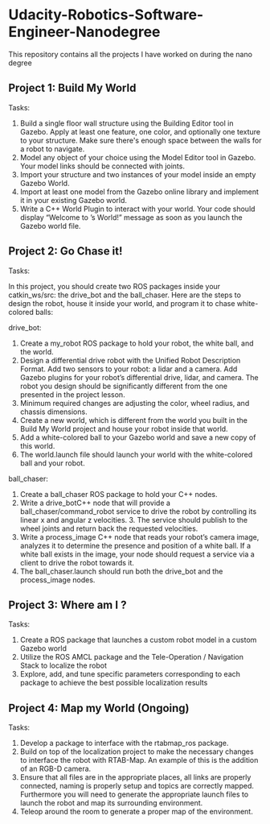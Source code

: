 # Udacity-Robotics-Software-Engineer-Nanodegree

This repository contains all the projects I have worked on during the nano degree

## Project 1: Build My World

Tasks: 
   1. Build a single floor wall structure using the Building Editor tool in Gazebo. Apply at least one feature, one color, and optionally one texture to your structure. Make sure there's enough space between the walls for a robot to navigate.
   2. Model any object of your choice using the Model Editor tool in Gazebo. Your model links should be connected with joints.
   3. Import your structure and two instances of your model inside an empty Gazebo World.
   4. Import at least one model from the Gazebo online library and implement it in your existing Gazebo world.
   5. Write a C++ World Plugin to interact with your world. Your code should display “Welcome to ’s World!” message as soon as you launch the Gazebo world file.

## Project 2: Go Chase it!

Tasks: 

In this project, you should create two ROS packages inside your catkin_ws/src: the drive_bot and the ball_chaser. Here are the steps to design the robot, house it inside your world, and program it to chase white-colored balls:

drive_bot:
    
1. Create a my_robot ROS package to hold your robot, the white ball, and the world.
2. Design a differential drive robot with the Unified Robot Description Format. Add two sensors to your robot: a lidar and a camera. Add Gazebo plugins for your robot’s differential drive, lidar, and camera. The robot you design should be significantly different from the one presented in the project lesson. 
3. Minimum required changes are adjusting the color, wheel radius, and chassis dimensions.
4. Create a new world, which is different from the world you built in the Build My World project and house your robot inside that world.
5. Add a white-colored ball to your Gazebo world and save a new copy of this world.
6. The world.launch file should launch your world with the white-colored ball and your robot.

ball_chaser:
    
1. Create a ball_chaser ROS package to hold your C++ nodes.
2. Write a drive_botC++ node that will provide a ball_chaser/command_robot service to drive the robot by controlling its linear x and angular z velocities. 3. The service should publish to the wheel joints and return back the requested velocities.
4. Write a process_image C++ node that reads your robot’s camera image, analyzes it to determine the presence and position of a white ball. If a white ball exists in the image, your node should request a service via a client to drive the robot towards it.
5. The ball_chaser.launch should run both the drive_bot and the process_image nodes.


## Project 3: Where am I ?

Tasks: 

1. Create a ROS package that launches a custom robot model in a custom Gazebo world
2. Utilize the ROS AMCL package and the Tele-Operation / Navigation Stack to localize the robot
3. Explore, add, and tune specific parameters corresponding to each package to achieve the best possible localization results


## Project 4: Map my World (Ongoing)

Tasks: 

1. Develop a package to interface with the rtabmap_ros package.
2. Build on top of the localization project to make the necessary changes to interface the robot with RTAB-Map. An example of this is the addition of an RGB-D camera.
3. Ensure that all files are in the appropriate places, all links are properly connected, naming is properly setup and topics are correctly mapped. Furthermore you will need to generate the appropriate launch files to launch the robot and map its surrounding environment.
4. Teleop around the room to generate a proper map of the environment.

